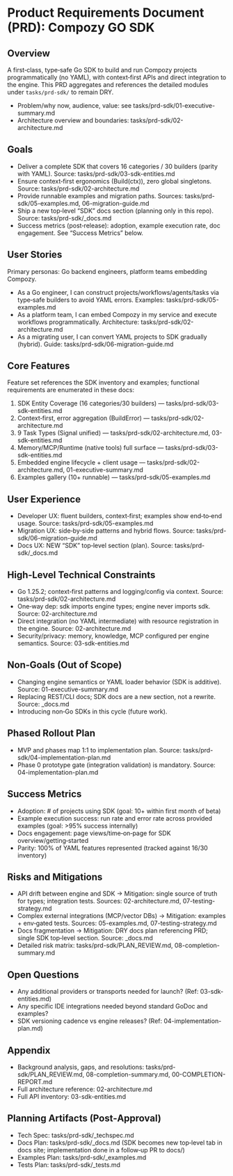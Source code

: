 # Product Requirements Document (PRD): Compozy GO SDK

## Overview

A first‑class, type‑safe Go SDK to build and run Compozy projects programmatically (no YAML), with context‑first APIs and direct integration to the engine. This PRD aggregates and references the detailed modules under `tasks/prd-sdk/` to remain DRY.

- Problem/why now, audience, value: see tasks/prd-sdk/01-executive-summary.md
- Architecture overview and boundaries: tasks/prd-sdk/02-architecture.md

## Goals

- Deliver a complete SDK that covers 16 categories / 30 builders (parity with YAML). Source: tasks/prd-sdk/03-sdk-entities.md
- Ensure context‑first ergonomics (Build(ctx)), zero global singletons. Source: tasks/prd-sdk/02-architecture.md
- Provide runnable examples and migration paths. Sources: tasks/prd-sdk/05-examples.md, 06-migration-guide.md
- Ship a new top‑level “SDK” docs section (planning only in this repo). Source: tasks/prd-sdk/_docs.md
- Success metrics (post‑release): adoption, example execution rate, doc engagement. See “Success Metrics” below.

## User Stories

Primary personas: Go backend engineers, platform teams embedding Compozy.

- As a Go engineer, I can construct projects/workflows/agents/tasks via type‑safe builders to avoid YAML errors. Examples: tasks/prd-sdk/05-examples.md
- As a platform team, I can embed Compozy in my service and execute workflows programmatically. Architecture: tasks/prd-sdk/02-architecture.md
- As a migrating user, I can convert YAML projects to SDK gradually (hybrid). Guide: tasks/prd-sdk/06-migration-guide.md

## Core Features

Feature set references the SDK inventory and examples; functional requirements are enumerated in these docs:

1) SDK Entity Coverage (16 categories/30 builders) — tasks/prd-sdk/03-sdk-entities.md
2) Context‑first, error aggregation (BuildError) — tasks/prd-sdk/02-architecture.md
3) 9 Task Types (Signal unified) — tasks/prd-sdk/02-architecture.md, 03-sdk-entities.md
4) Memory/MCP/Runtime (native tools) full surface — tasks/prd-sdk/03-sdk-entities.md
5) Embedded engine lifecycle + client usage — tasks/prd-sdk/02-architecture.md, 01-executive-summary.md
6) Examples gallery (10+ runnable) — tasks/prd-sdk/05-examples.md

## User Experience

- Developer UX: fluent builders, context‑first; examples show end‑to‑end usage. Source: tasks/prd-sdk/05-examples.md
- Migration UX: side‑by‑side patterns and hybrid flows. Source: tasks/prd-sdk/06-migration-guide.md
- Docs UX: NEW “SDK” top‑level section (plan). Source: tasks/prd-sdk/_docs.md

## High‑Level Technical Constraints

- Go 1.25.2; context‑first patterns and logging/config via context. Source: tasks/prd-sdk/02-architecture.md
- One‑way dep: sdk imports engine types; engine never imports sdk. Source: 02-architecture.md
- Direct integration (no YAML intermediate) with resource registration in the engine. Source: 02-architecture.md
- Security/privacy: memory, knowledge, MCP configured per engine semantics. Source: 03-sdk-entities.md

## Non‑Goals (Out of Scope)

- Changing engine semantics or YAML loader behavior (SDK is additive). Source: 01-executive-summary.md
- Replacing REST/CLI docs; SDK docs are a new section, not a rewrite. Source: _docs.md
- Introducing non‑Go SDKs in this cycle (future work).

## Phased Rollout Plan

- MVP and phases map 1:1 to implementation plan. Source: tasks/prd-sdk/04-implementation-plan.md
- Phase 0 prototype gate (integration validation) is mandatory. Source: 04-implementation-plan.md

## Success Metrics

- Adoption: # of projects using SDK (goal: 10+ within first month of beta)
- Example execution success: run rate and error rate across provided examples (goal: >95% success internally)
- Docs engagement: page views/time‑on‑page for SDK overview/getting‑started
- Parity: 100% of YAML features represented (tracked against 16/30 inventory)

## Risks and Mitigations

- API drift between engine and SDK → Mitigation: single source of truth for types; integration tests. Sources: 02-architecture.md, 07-testing-strategy.md
- Complex external integrations (MCP/vector DBs) → Mitigation: examples + env‑gated tests. Sources: 05-examples.md, 07-testing-strategy.md
- Docs fragmentation → Mitigation: DRY docs plan referencing PRD; single SDK top‑level section. Source: _docs.md
- Detailed risk matrix: tasks/prd-sdk/PLAN_REVIEW.md, 08-completion-summary.md

## Open Questions

- Any additional providers or transports needed for launch? (Ref: 03-sdk-entities.md)
- Any specific IDE integrations needed beyond standard GoDoc and examples?
- SDK versioning cadence vs engine releases? (Ref: 04-implementation-plan.md)

## Appendix

- Background analysis, gaps, and resolutions: tasks/prd-sdk/PLAN_REVIEW.md, 08-completion-summary.md, 00-COMPLETION-REPORT.md
- Full architecture reference: 02-architecture.md
- Full API inventory: 03-sdk-entities.md

## Planning Artifacts (Post‑Approval)

- Tech Spec: tasks/prd-sdk/_techspec.md
- Docs Plan: tasks/prd-sdk/_docs.md (SDK becomes new top‑level tab in docs site; implementation done in a follow‑up PR to docs/)
- Examples Plan: tasks/prd-sdk/_examples.md
- Tests Plan: tasks/prd-sdk/_tests.md
